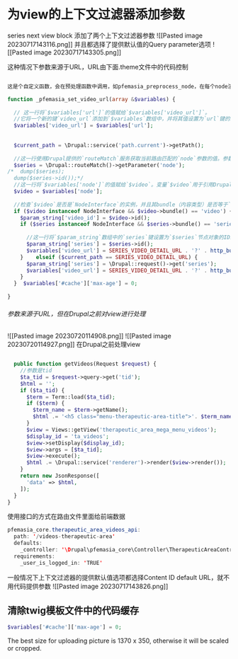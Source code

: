 # 为view的上下文过滤器添加参数

series next view block 添加了两个上下文过滤器参数
![[Pasted image 20230717143116.png]]
并且都选择了提供默认值的Query parameter选项
![[Pasted image 20230717143305.png]]

这种情况下参数来源于URL，URL由下面.theme文件中的代码控制
```php

这是个自定义函数，会在预处理函数中调用，如pfemasia_preprocess_node，在每个node渲染时调用

function _pfemasia_set_video_url(array &$variables) {  
  
  // 这一行将`$variables['url']`的值赋给`$variables['video_url']`。  
  //它将一个新的键`video_url`添加到`$variables`数组中，并将其值设置为`url`键的现有值。  
  $variables['video_url'] = $variables['url'];  
  
  
  $current_path = \Drupal::service('path.current')->getPath();  
  
  //这一行使用Drupal提供的`routeMatch`服务获取当前路由匹配的`node`参数的值。参数的值被赋给变量`$series`。  
  $series = \Drupal::routeMatch()->getParameter('node');  
/*  dump($series);  
  dump($series->id());*/  
  //这一行将`$variables['node']`的值赋给`$video`。变量`$video`用于引用Drupal的节点对象。  
  $video = $variables['node'];  
  
  //检查`$video`是否是`NodeInterface`的实例，并且其bundle（内容类型）是否等于`'video'`  
  if ($video instanceof NodeInterface && $video->bundle() == 'video') {  
    $param_string['video_id'] = $video->id();  
    if ($series instanceof NodeInterface && $series->bundle() == 'series') {  
  
      //这一行将`$param_string`数组中的`series`键设置为`$series`节点对象的ID。  
      $param_string['series'] = $series->id();  
      $variables['video_url'] = SERIES_VIDEO_DETAIL_URL . '?' . http_build_query($param_string);  
    }    elseif ($current_path == SERIES_VIDEO_DETAIL_URL) {  
      $param_string['series'] = \Drupal::request()->get('series');  
      $variables['video_url'] = SERIES_VIDEO_DETAIL_URL . '?' . http_build_query($param_string);  
    }  
  }  $variables['#cache']['max-age'] = 0;  
  
}
```

###### 参数来源于URL，但在Drupal之前对view进行处理
![[Pasted image 20230720114908.png]]
![[Pasted image 20230720114927.png]]
在Drupal之前处理view
```php

  public function getVideos(Request $request) {  
    //参数是tid
    $ta_tid = $request->query->get('tid');  
    $html = '';  
    if ($ta_tid) {  
      $term = Term::load($ta_tid);  
      if ($term) {  
        $term_name = $term->getName();  
        $html .= '<h5 class="menu-therapeutic-area-title">'. $term_name .'</h5>';  
      }  
      $view = Views::getView('therapeutic_area_mega_menu_videos');  
      $display_id = 'ta_videos';  
      $view->setDisplay($display_id);  
      $view->args = [$ta_tid];  
      $view->execute();  
      $html .= \Drupal::service('renderer')->render($view->render());  
    }  
    return new JsonResponse([  
      'data' => $html,  
    ]);  
  }  
}

```
使用接口的方式在路由文件里面给前端数据
```Java
pfemasia_core.therapeutic_area_videos_api:  
  path: '/videos-therapeutic-area'  
  defaults:  
    _controller: '\Drupal\pfemasia_core\Controller\TherapeuticAreaController::getVideos'  
  requirements:  
    _user_is_logged_in: 'TRUE'
```

一般情况下上下文过滤器的提供默认值选项都选择Content ID default URL，就不用代码提供参数
![[Pasted image 20230717143826.png]]




## 清除twig模板文件中的代码缓存
```php
$variables['#cache']['max-age'] = 0;  
```

The best size for uploading picture is 1370 x 350, otherwise it will be scaled or cropped.